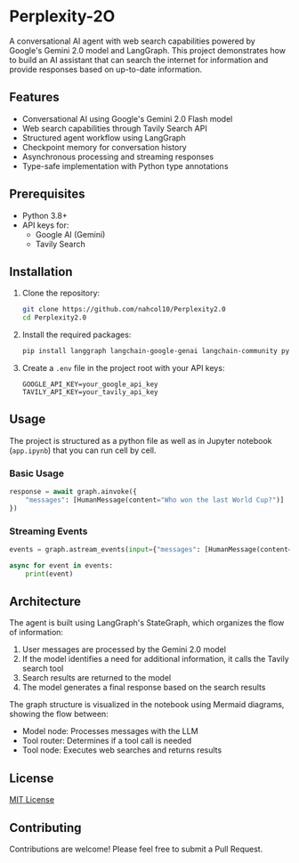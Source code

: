 # Perplexity-2O

A conversational AI agent with web search capabilities powered by Google's Gemini 2.0 model and LangGraph. This project demonstrates how to build an AI assistant that can search the internet for information and provide responses based on up-to-date information.

## Features

- Conversational AI using Google's Gemini 2.0 Flash model
- Web search capabilities through Tavily Search API
- Structured agent workflow using LangGraph
- Checkpoint memory for conversation history
- Asynchronous processing and streaming responses
- Type-safe implementation with Python type annotations

## Prerequisites

- Python 3.8+
- API keys for:
  - Google AI (Gemini)
  - Tavily Search

## Installation

1. Clone the repository:
   ```bash
   git clone https://github.com/nahcol10/Perplexity2.0
   cd Perplexity2.0
   ```

2. Install the required packages:
   ```bash
   pip install langgraph langchain-google-genai langchain-community python-dotenv
   ```

3. Create a `.env` file in the project root with your API keys:
   ```
   GOOGLE_API_KEY=your_google_api_key
   TAVILY_API_KEY=your_tavily_api_key
   ```

## Usage

The project is structured as a python file as well as in  Jupyter notebook (`app.ipynb`) that you can run cell by cell.

### Basic Usage

```python
response = await graph.ainvoke({
    "messages": [HumanMessage(content="Who won the last World Cup?")]
})
```

### Streaming Events

```python
events = graph.astream_events(input={"messages": [HumanMessage(content="What are the latest AI advancements?")]}, version="v2")

async for event in events:
    print(event)
```

## Architecture

The agent is built using LangGraph's StateGraph, which organizes the flow of information:

1. User messages are processed by the Gemini 2.0 model
2. If the model identifies a need for additional information, it calls the Tavily search tool
3. Search results are returned to the model
4. The model generates a final response based on the search results

The graph structure is visualized in the notebook using Mermaid diagrams, showing the flow between:
- Model node: Processes messages with the LLM
- Tool router: Determines if a tool call is needed
- Tool node: Executes web searches and returns results

## License

[MIT License](LICENSE)

## Contributing

Contributions are welcome! Please feel free to submit a Pull Request.
